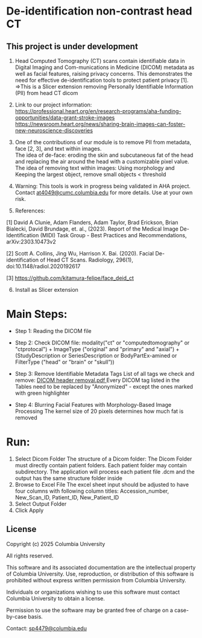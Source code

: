 # De-identification non-contrast head CT
<h2>This project is under development</h2>

1) Head Computed Tomography (CT) scans contain identifiable data in Digital Imaging and Com-munications in Medicine (DICOM) metadata as well as facial features, raising privacy concerns. This demonstrates the need for effective de-identification tools to protect patient privacy [1]. 
=>This is a Slicer extension removing Personally Identifiable Information (PII) from head CT dicom

2) Link to our project information:
https://professional.heart.org/en/research-programs/aha-funding-opportunities/data-grant-stroke-images <br/>
https://newsroom.heart.org/news/sharing-brain-images-can-foster-new-neuroscience-discoveries

3) One of the contributions of our module is to remove PII from metadata, face [2, 3], and text within images. <br/>
The idea of de-face: eroding the skin and subcutaneous fat of the head and replacing the air around the head with a customizable pixel value. <br/>
The idea of removing text within images: Using morphology and Keeping the largest object, remove small objects < threshold

4) Warning: 
This tools is work in progress being validated in AHA project. Contact at4049@cumc.columbia.edu for more details. Use at your own risk.

5) References:

[1] David A Clunie, Adam Flanders, Adam Taylor, Brad Erickson, Brian Bialecki, David Brundage, et. al., (2023). Report of the Medical Image De-Identification (MIDI) Task Group - Best Practices and Recommendations, arXiv:2303.10473v2 

[2] Scott A. Collins, Jing Wu, Harrison X. Bai. (2020). Facial De-identification of Head CT Scans. Radiology, 296(1), doi:10.1148/radiol.2020192617

[3] https://github.com/kitamura-felipe/face_deid_ct

6) Install as Slicer extension

# Main Steps:
- Step 1: Reading the DICOM file

- Step 2: Check DICOM file: modality("ct" or "computedtomography" or "ctprotocal") + ImageType ("original" and "primary" and "axial") + (StudyDescription or SeriesDescription or BodyPartEx-amined or FilterType ("head" or "brain" or "skull”))

- Step 3: Remove Identifiable Metadata Tags
List of all tags we check and remove:
<a href="https://github.com/payabvashlab/SlicerDeid/documents/DICOM header removal.pdf"> DICOM header removal.pdf </a>
Every DICOM tag listed in the Tables need to be replaced by "Anonymized" - except the ones marked with green highlighter

- Step 4: Blurring Facial Features with Morphology-Based Image Processing
The kernel size of 20 pixels determines how much fat is removed

# Run:
1.	Select Dicom Folder
The structure of a Dicom folder: The Dicom Folder must directly contain patient folders. Each patient folder may contain subdirectory. The application will process each patient file .dcm and the output has the same structure folder inside
2.	Browse to Excel File
The excel sheet input should be adjusted to have four columns with following column titles: Accession_number, New_Scan_ID, Patient_ID, New_Patient_ID
3.	Select Output Folder
4.	Click Apply

## License
Copyright (c) 2025 Columbia University

All rights reserved.

This software and its associated documentation are the intellectual property of Columbia University. Use, reproduction, or distribution of this software is prohibited without express written permission from Columbia University.

Individuals or organizations wishing to use this software must contact Columbia University to obtain a license.

Permission to use the software may be granted free of charge on a case-by-case basis.

Contact: sp4479@columbia.edu
